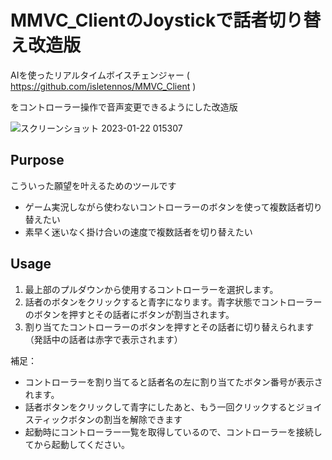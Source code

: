 MMVC_ClientのJoystickで話者切り替え改造版
====

AIを使ったリアルタイムボイスチェンジャー ( https://github.com/isletennos/MMVC_Client )  

をコントローラー操作で音声変更できるようにした改造版  

![スクリーンショット 2023-01-22 015307](https://user-images.githubusercontent.com/77018668/213877799-5e933b03-b114-4caa-92b6-46a7888ee09d.png)

## Purpose
こういった願望を叶えるためのツールです
* ゲーム実況しながら使わないコントローラーのボタンを使って複数話者切り替えたい
* 素早く迷いなく掛け合いの速度で複数話者を切り替えたい

## Usage
1. 最上部のプルダウンから使用するコントローラーを選択します。
2. 話者のボタンをクリックすると青字になります。青字状態でコントローラーのボタンを押すとその話者にボタンが割当されます。
3. 割り当てたコントローラーのボタンを押すとその話者に切り替えられます（発話中の話者は赤字で表示されます）

補足：
* コントローラーを割り当てると話者名の左に割り当てたボタン番号が表示されます。
* 話者ボタンをクリックして青字にしたあと、もう一回クリックするとジョイスティックボタンの割当を解除できます
* 起動時にコントローラー一覧を取得しているので、コントローラーを接続してから起動してください。
